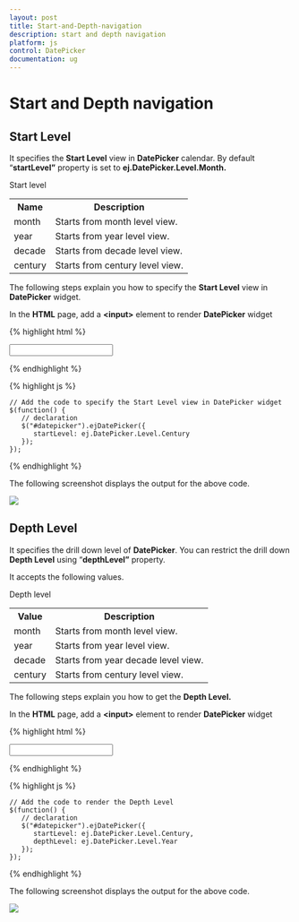```yaml
---
layout: post
title: Start-and-Depth-navigation
description: start and depth navigation
platform: js
control: DatePicker
documentation: ug
---
```


# Start and Depth navigation

## Start Level

It specifies the **Start Level** view in **DatePicker** calendar. By default “**startLevel”** property is set to **ej.DatePicker.Level.Month.**

Start level

<table>
   <tr>
      <th>Name</th>
      <th>Description</th>
   </tr>
   <tr>
      <td>
         month
      </td>
      <td>
         Starts from month level view.
      </td>
   </tr>
   <tr>
      <td>
         year
      </td>
      <td>
         Starts from year level view.
      </td>
   </tr>
   <tr>
      <td>
         decade
      </td>
      <td>
         Starts from decade level view.
      </td>
   </tr>
   <tr>
      <td>
         century
      </td>
      <td>
         Starts from century level view.
      </td>
   </tr>
</table>


The following steps explain you how to specify the **Start Level** view in **DatePicker** widget.

In the **HTML** page, add a **&lt;input&gt;** element to render **DatePicker** widget

{% highlight html %}

<input id="datepicker" type="text" />
      
{% endhighlight %}
  
{% highlight js %}

    // Add the code to specify the Start Level view in DatePicker widget
    $(function() {
       // declaration
       $("#datepicker").ejDatePicker({
          startLevel: ej.DatePicker.Level.Century
       });
    });

{% endhighlight %}

The following screenshot displays the output for the above code.

![]("/js/DatePicker/Start-and-Depth-navigation_images/Start-and-Depth-navigation_img1.png")

## Depth Level

It specifies the drill down level of **DatePicker**. You can restrict the drill down **Depth Level** using “**depthLevel”** property. 

It accepts the following values. 

Depth level

<table>
   <tr>
      <th>Value</th>
      <th>Description</th>
   </tr>
   <tr>
      <td>
         month
      </td>
      <td>
         Starts from month level view.
      </td>
   </tr>
   <tr>
      <td>
         year
      </td>
      <td>
         Starts from year level view.
      </td>
   </tr>
   <tr>
      <td>
         decade
      </td>
      <td>
         Starts from year decade level view.
      </td>
   </tr>
   <tr>
      <td>
         century
      </td>
      <td>
         Starts from century level view. 
      </td>
   </tr>
</table>


The following steps explain you how to get the **Depth Level.**

In the **HTML** page, add a **&lt;input&gt;** element to render **DatePicker** widget

{% highlight html %}

<input id="datepicker" type="text" />
      
{% endhighlight %}
  
{% highlight js %}

    // Add the code to render the Depth Level
    $(function() {
       // declaration
       $("#datepicker").ejDatePicker({
          startLevel: ej.DatePicker.Level.Century,
          depthLevel: ej.DatePicker.Level.Year
       });
    });

{% endhighlight %}

The following screenshot displays the output for the above code.

![]("/js/DatePicker/Start-and-Depth-navigation_images/Start-and-Depth-navigation_img2.png")

